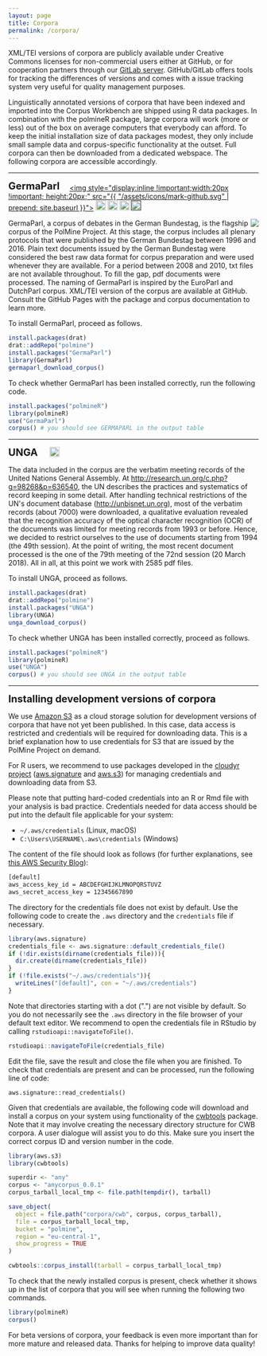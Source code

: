 ```yaml
---
layout: page
title: Corpora
permalink: /corpora/
---
```


XML/TEI versions of corpora are publicly available under Creative Commons licenses for non-commercial users either at GitHub, or for cooperation partners through our [GitLab server](https://gitlab.sowi.uni-due.de). GitHub/GitLab offers tools for tracking the differences of versions and comes with a issue tracking system very useful for quality management purposes.

Linguistically annotated versions of corpora that have been indexed and imported into the Corpus Workbench are shipped using R data packages. In combination with the polmineR package, large corpora will work (more or less) out of the box on average computers that everybody can afford. To keep the initial installation size of data packages modest, they only include small sample data and corpus-specific functionality at the outset. Full corpora can then be downloaded from a dedicated webspace. The following corpora are accessible accordingly.

---

<span style="font-size: 20px;display: inline !important;vertical-align: bottom; padding-right: 1em; font-weight: bold;">GermaParl</span><a style="display: inline !important;" href="https://github.com/PolMine/GermaParl"><img style="display:inline !important;width:20px !important; height:20px;" src="{{ "/assets/icons/mark-github.svg" | prepend: site.baseurl }}"></a>    <a href="https://creativecommons.org/licenses/by-nc-sa/4.0/"><img style="display: inline !important;height: 20px; width: unset !important;" src="https://img.shields.io/badge/License-CC%20BY--NC--SA%204.0-lightgrey.svg"/></a>  <a href="https://doi.org/10.5281/zenodo.1312551"><img src="https://zenodo.org/badge/DOI/10.5281/zenodo.1312551.svg" alt="DOI" style="display: inline !important;height: 20px; width: unset !important;"></a>  <a href="https://travis-ci.org/PolMine/GermaParl"><img style="display: inline; width: unset !important;height: 20px;"  src="https://api.travis-ci.org/PolMine/GermaParl.svg?branch=master"/></a>  <a href=""><img  style="display: inline !important; width: unset !important; height: 20px;" src="https://ci.appveyor.com/api/projects/status/github/PolMine/GermaParl?branch=master&svg=true"/></a>
  
<div>
<img src="https://raw.githubusercontent.com/PolMine/GermaParl/master/inst/sticker/hexsticker.png" style="float:right; height=45px; width: unset !important;"/>
GermaParl, a corpus of debates in the German Bundestag, is the flagship corpus of the PolMine Project. At this stage, the corpus includes all plenary protocols that were published by the German Bundestag between 1996 and 2016. Plain text documents issued by the German Bundestag were considered the best raw data format for corpus preparation and were used whenever they are available. For a period between 2008 and 2010, txt files are not available throughout. To fill the gap, pdf documents were processed. The naming of GermaParl is inspired by the EuroParl and DutchParl corpus. XML/TEI version of the corpus are available at GitHub. Consult the GitHub Pages with the package and corpus documentation to learn more. 
</div>

To install GermaParl, proceed as follows.

```r
install.packages(drat)
drat::addRepo("polmine")
install.packages("GermaParl")
library(GermaParl)
germaparl_download_corpus()
```

To check whether GermaParl has been installed correctly, run the following code.

```r
install.packages("polmineR")
library(polmineR)
use("GermaParl")
corpus() # you should see GERMAPARL in the output table
```

---

<span style="font-size: 20px;display: inline !important;vertical-align: bottom; padding-right: 1em; font-weight: bold;">UNGA</span>  <a href="https://creativecommons.org/licenses/by-nc-sa/4.0/"><img style="display: inline !important;height: 20px; width: unset !important;" src="https://img.shields.io/badge/License-CC%20BY--NC--SA%204.0-lightgrey.svg"/></a>

The data included in the corpus are the verbatim meeting records of the United Nations General Assembly. At http://research.un.org/c.php?g=98268&p=636540, the UN describes the practices and systematics of record keeping in some detail. After handling technical restrictions of the UN's document database (http://unbisnet.un.org), most of the verbatim records (about 7000) were downloaded, a qualitative evaluation revealed that the recognition accuracy of the optical character recognition (OCR) of the documents was limited for meeting records from 1993 or before. Hence, we decided to restrict ourselves to the use of documents starting from 1994 (the 49th session). At the point of writing, the most recent document processed is the one of the 79th meeting of the 72nd session (20 March 2018). All in all, at this point we work with 2585 pdf files.

To install UNGA, proceed as follows.

```r
install.packages(drat)
drat::addRepo("polmine")
install.packages("UNGA")
library(UNGA)
unga_download_corpus()
```

To check whether UNGA has been installed correctly, proceed as follows.

```r
install.packages("polmineR")
library(polmineR)
use("UNGA")
corpus() # you should see UNGA in the output table
```

---

<span style="font-size: 20px;display: inline !important;vertical-align: bottom; padding-right: 1em; font-weight: bold;">Installing development versions of corpora</span>

We use [Amazon S3](https://aws.amazon.com/s3/) as a cloud storage solution for development versions of corpora that have not yet been published. In this case, data access is restricted and credentials will be required for downloading data. This is a brief explanation how to use credentials for S3 that are issued by the PolMine Project on demand.

For R users, we recommend to use packages developed in the [cloudyr project](https://cloudyr.github.io/) ([aws.signature](https://CRAN.R-project.org/package=aws.signature) and [aws.s3](https://CRAN.R-project.org/package=aws.s3)) for managing credentials and downloading data from S3. 

Please note that putting hard-coded credentials into an R or Rmd file with your analysis is bad practice. Credentials needed for data access should be put into the default file applicable for your system:

  - `~/.aws/credentials` (Linux, macOS)
  - `C:\Users\USERNAME\.aws\credentials` (Windows)

The content of the file should look as follows (for further explanations, see [this AWS Security Blog](https://aws.amazon.com/de/blogs/security/a-new-and-standardized-way-to-manage-credentials-in-the-aws-sdks/)):

```sh
[default]
aws_access_key_id = ABCDEFGHIJKLMNOPQRSTUVZ
aws_secret_access_key = 12345667890
```

The directory for the credentials file does not exist by default. Use the following code to create the `.aws` directory and the `credentials` file if necessary.

```r
library(aws.signature)
credentials_file <- aws.signature::default_credentials_file()
if (!dir.exists(dirname(credentials_file))){
  dir.create(dirname(credentials_file))
}
if (!file.exists("~/.aws/credentials")){
  writeLines("[default]", con = "~/.aws/credentials")
}
```

Note that directories starting with a dot (".") are not visible by default. So you do not necessarily see the `.aws` directory in the  file browser of your default text editor. We recommend to open the credentials file in RStudio by calling `rstudioapi::navigateToFile()`.

```r
rstudioapi::navigateToFile(credentials_file)
```

Edit the file, save the result and close the file when you are finished. To check that credentials are present and can be processed, run the following line of code:

```{r}
aws.signature::read_credentials()
```

Given that credentials are available, the following code will download and install a corpus on your system using functionality of the [cwbtools](https://cran.r-project.org/web/packages/cwbtools/index.html) package. Note that it may involve creating the necessary directory structure for CWB corpora. A user dialogue will assist you to do this. Make sure you insert the correct corpus ID and version number in the code.

```r
library(aws.s3)
library(cwbtools)

superdir <- "any"
corpus <- "anycorpus_0.0.1"
corpus_tarball_local_tmp <- file.path(tempdir(), tarball)

save_object(
  object = file.path("corpora/cwb", corpus, corpus_tarball),
  file = corpus_tarball_local_tmp,
  bucket = "polmine",
  region = "eu-central-1",
  show_progress = TRUE
)

cwbtools::corpus_install(tarball = corpus_tarball_local_tmp)
```

To check that the newly installed corpus is present, check whether it shows up in the list of corpora that you will see when running the following two commands.

```r
library(polmineR)
corpus()
```

For beta versions of corpora, your feedback is even more important than for more mature and released data. Thanks for helping to improve data quality!
